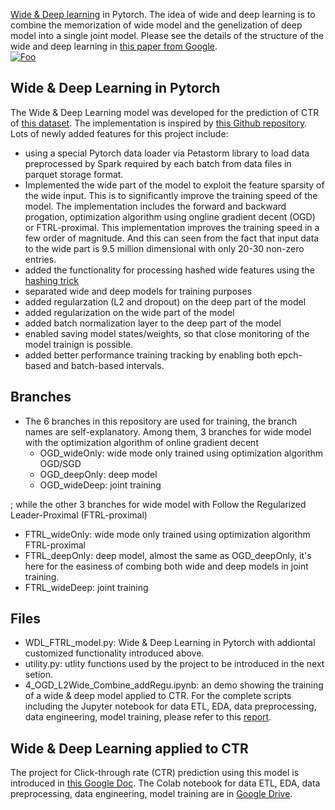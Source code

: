 [Wide & Deep learning](https://arxiv.org/pdf/1606.07792.pdf) in Pytorch. The idea of wide and deep learning is to combine the memorization of wide model and the genelization of deep model into a single joint model. Please see the details of the structure of the wide and deep learning in  [this paper from Google](https://arxiv.org/pdf/1606.07792.pdf).  
[![Foo](https://1.bp.blogspot.com/-Dw1mB9am1l8/V3MgtOzp3uI/AAAAAAAABGs/mP-3nZQCjWwdk6qCa5WraSpK8A7rSPj3ACLcB/s1600/image04.png)](https://ai.googleblog.com/2016/06/wide-deep-learning-better-together-with.html)
## Wide & Deep Learning in Pytorch
The Wide & Deep Learning model was developed for the prediction of CTR of [this dataset](https://www.kaggle.com/c/avazu-ctr-prediction/overview). The implementation is inspired by [this Github repository](https://github.com/zenwan/Wide-and-Deep-PyTorch). Lots of newly added features for this project include:
- using a special Pytorch data loader via Petastorm library to load data preprocessed by Spark required by each batch from data files in parquet storage format. 
- Implemented the wide part of the model to exploit the feature sparsity of the wide input. This is to significantly improve the training speed of the model. The implementation includes the forward and backward progation, optimization algorithm using ongline gradient decent (OGD) or FTRL-proximal. This implementation improves the training speed in a few order of magnitude. And this can seen from the fact that input data to the wide part is 9.5 million dimensional with only 20-30 non-zero entries.
- added the functionality for processing hashed wide features using the [hashing trick](https://alex.smola.org/papers/2009/Weinbergeretal09.pdf)
- separated wide and deep models for training purposes
- added regularzation (L2 and dropout) on the deep part of the model
- added regularization on the wide part of the model
- added batch normalization layer to the deep part of the model
- enabled saving model states/weights, so that close monitoring of the model trainign is possible.
- added better performance training tracking by enabling both epch-based and batch-based intervals.

## Branches
- The 6 branches in this repository are used for training, the branch names are self-explanatory. Among them, 3 branches for wide model with the optimization algorithm of online gradient decent
  - OGD_wideOnly: wide mode only trained using optimization algorithm OGD/SGD
  - OGD_deepOnly: deep model
  - OGD_wideDeep: joint training

; while the other 3 branches for wide model with Follow the Regularized Leader-Proximal (FTRL-proximal)
  - FTRL_wideOnly: wide mode only trained using optimization algorithm  FTRL-proximal
  - FTRL_deepOnly: deep model, almost the same as OGD_deepOnly, it's here for the easiness of combing both wide and deep models in joint training.
  - FTRL_wideDeep: joint training

## Files
- WDL_FTRL_model.py: Wide & Deep Learning in Pytorch with addiontal customized functionality introduced above. 
- utility.py: utlity functions used by the project to be introduced in the next setion. 
- 4_OGD_L2Wide_Combine_addRegu.ipynb: an demo showing the training of a wide & deep model applied to CTR. For the complete scripts including the Jupyter notebook for data ETL, EDA, data preprocessing, data engineering, model training, please refer to this [report](https://docs.google.com/document/d/1bQNWil_nIA_X1sCEoWekLO7SbP3kt6H10hy3DrLovSw/edit?usp=sharing).



## Wide & Deep Learning applied to CTR
The project for Click-through rate (CTR) prediction using this model is introduced in [this Google Doc](https://docs.google.com/document/d/1bQNWil_nIA_X1sCEoWekLO7SbP3kt6H10hy3DrLovSw/edit?pli=1#).
The Colab notebook for data ETL, EDA, data preprocessing, data engineering, model training are in [Google Drive](https://drive.google.com/drive/folders/1zc4k-YZDNHmzNihtHZOjdBArLwfL-DO8?usp=sharing).

